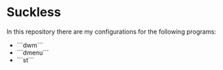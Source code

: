# Suckless

In this repository there are my configurations for the following programs:

* ´´´dwm´´´
* ´´´dmenu´´´
* ´´´st´´´
